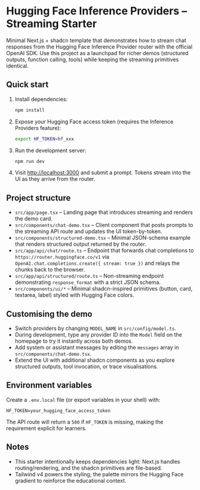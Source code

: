 # Hugging Face Inference Providers – Streaming Starter

Minimal Next.js + shadcn template that demonstrates how to stream chat responses from the Hugging Face Inference Provider router with the official OpenAI SDK. Use this project as a launchpad for richer demos (structured outputs, function calling, tools) while keeping the streaming primitives identical.

## Quick start

1. Install dependencies:
   ```bash
   npm install
   ```
2. Expose your Hugging Face access token (requires the Inference Providers feature):
   ```bash
   export HF_TOKEN=hf_xxx
   ```
3. Run the development server:
   ```bash
   npm run dev
   ```
4. Visit [http://localhost:3000](http://localhost:3000) and submit a prompt. Tokens stream into the UI as they arrive from the router.

## Project structure

- `src/app/page.tsx` – Landing page that introduces streaming and renders the demo card.
- `src/components/chat-demo.tsx` – Client component that posts prompts to the streaming API route and updates the UI token-by-token.
- `src/components/structured-demo.tsx` – Minimal JSON-schema example that renders structured output returned by the router.
- `src/app/api/chat/route.ts` – Endpoint that forwards chat completions to `https://router.huggingface.co/v1` via `OpenAI.chat.completions.create({ stream: true })` and relays the chunks back to the browser.
- `src/app/api/structured/route.ts` – Non-streaming endpoint demonstrating `response_format` with a strict JSON schema.
- `src/components/ui/*` – Minimal shadcn-inspired primitives (button, card, textarea, label) styled with Hugging Face colors.

## Customising the demo

- Switch providers by changing `MODEL_NAME` in `src/config/model.ts`.
- During development, type any provider ID into the `Model` field on the homepage to try it instantly across both demos.
- Add system or assistant messages by editing the `messages` array in `src/components/chat-demo.tsx`.
- Extend the UI with additional shadcn components as you explore structured outputs, tool invocation, or trace visualisations.

## Environment variables

Create a `.env.local` file (or export variables in your shell) with:

```
HF_TOKEN=your_hugging_face_access_token
```

The API route will return a `500` if `HF_TOKEN` is missing, making the requirement explicit for learners.

## Notes

- This starter intentionally keeps dependencies light: Next.js handles routing/rendering, and the shadcn primitives are file-based.
- Tailwind v4 powers the styling; the palette mirrors the Hugging Face gradient to reinforce the educational context.

